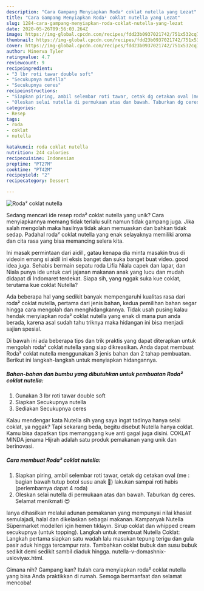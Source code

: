 ```yaml
---
description: "Cara Gampang Menyiapkan Roda² coklat nutella yang Lezat"
title: "Cara Gampang Menyiapkan Roda² coklat nutella yang Lezat"
slug: 1284-cara-gampang-menyiapkan-roda-coklat-nutella-yang-lezat
date: 2020-05-26T09:56:03.264Z
image: https://img-global.cpcdn.com/recipes/fdd23b0937021742/751x532cq70/roda-coklat-nutella-foto-resep-utama.jpg
thumbnail: https://img-global.cpcdn.com/recipes/fdd23b0937021742/751x532cq70/roda-coklat-nutella-foto-resep-utama.jpg
cover: https://img-global.cpcdn.com/recipes/fdd23b0937021742/751x532cq70/roda-coklat-nutella-foto-resep-utama.jpg
author: Minerva Tyler
ratingvalue: 4.7
reviewcount: 9
recipeingredient:
- "3 lbr roti tawar double soft"
- "Secukupnya nutella"
- "Secukupnya ceres"
recipeinstructions:
- "Siapkan piring, ambil selembar roti tawar, cetak dg cetakan oval (me : bagian bawah tutup botol susu anak 🤭) lakukan sampai roti habis (perlembarnya dapat 4 roda)"
- "Oleskan selai nutella di permukaan atas dan bawah. Taburkan dg ceres. Selamat menikmati 😍"
categories:
- Resep
tags:
- roda
- coklat
- nutella

katakunci: roda coklat nutella 
nutrition: 244 calories
recipecuisine: Indonesian
preptime: "PT27M"
cooktime: "PT42M"
recipeyield: "2"
recipecategory: Dessert

---
```



![Roda² coklat nutella](https://img-global.cpcdn.com/recipes/fdd23b0937021742/751x532cq70/roda-coklat-nutella-foto-resep-utama.jpg)

Sedang mencari ide resep roda² coklat nutella yang unik? Cara menyiapkannya memang tidak terlalu sulit namun tidak gampang juga. Jika salah mengolah maka hasilnya tidak akan memuaskan dan bahkan tidak sedap. Padahal roda² coklat nutella yang enak selayaknya memiliki aroma dan cita rasa yang bisa memancing selera kita.

Ini masak permintaan dari aidil , gatau kenapa dia minta masakin trus di videoin emang si aidil ini eksis banget dan suka banget buat video. good idea juga. Sehabis bermain sepatu roda Lifia Niala capek dan lapar, dan Niala punya ide untuk cari jajanan makanan anak yang lucu dan mudah didapat di Indomaret terdekat. Siapa sih, yang nggak suka kue coklat, terutama kue coklat Nutella?

Ada beberapa hal yang sedikit banyak mempengaruhi kualitas rasa dari roda² coklat nutella, pertama dari jenis bahan, kedua pemilihan bahan segar hingga cara mengolah dan menghidangkannya. Tidak usah pusing kalau hendak menyiapkan roda² coklat nutella yang enak di mana pun anda berada, karena asal sudah tahu triknya maka hidangan ini bisa menjadi sajian spesial.


Di bawah ini ada beberapa tips dan trik praktis yang dapat diterapkan untuk mengolah roda² coklat nutella yang siap dikreasikan. Anda dapat membuat Roda² coklat nutella menggunakan 3 jenis bahan dan 2 tahap pembuatan. Berikut ini langkah-langkah untuk menyiapkan hidangannya.

<!--inarticleads1-->

##### Bahan-bahan dan bumbu yang dibutuhkan untuk pembuatan Roda² coklat nutella:

1. Gunakan 3 lbr roti tawar double soft
1. Siapkan Secukupnya nutella
1. Sediakan Secukupnya ceres


Kalau mendengar kata Nutella sih yang saya ingat tadinya hanya selai coklat, ya nggak? Tapi sekarang beda, begitu disebut Nutella hanya coklat. Kamu bisa dapatkan tips memanggang kue anti gagal juga disini. COKLAT MINDA jenama Hijrah adalah satu produk pemakanan yang unik dan berinovasi. 

<!--inarticleads2-->

##### Cara membuat Roda² coklat nutella:

1. Siapkan piring, ambil selembar roti tawar, cetak dg cetakan oval (me : bagian bawah tutup botol susu anak 🤭) lakukan sampai roti habis (perlembarnya dapat 4 roda)
1. Oleskan selai nutella di permukaan atas dan bawah. Taburkan dg ceres. Selamat menikmati 😍


Ianya dihasilkan melalui adunan pemakanan yang mempunyai nilai khasiat semulajadi, halal dan dikelaskan sebagai makanan. Kampanyalı Nutella Süpermarket modelleri için hemen tıklayın. Sirup coklat dan whipped cream secukupnya (untuk topping). Langkah untuk membuat Nutella Coklat: Langkah pertama siapkan satu wadah lalu masukan tepung terigu dan gula pasir aduk hingga tercampur rata. Tambahkan coklat bubuk dan susu bubuk sedikit demi sedikit sambil diaduk hingga. nutella-v-domashnix-usloviyax.html. 

Gimana nih? Gampang kan? Itulah cara menyiapkan roda² coklat nutella yang bisa Anda praktikkan di rumah. Semoga bermanfaat dan selamat mencoba!
